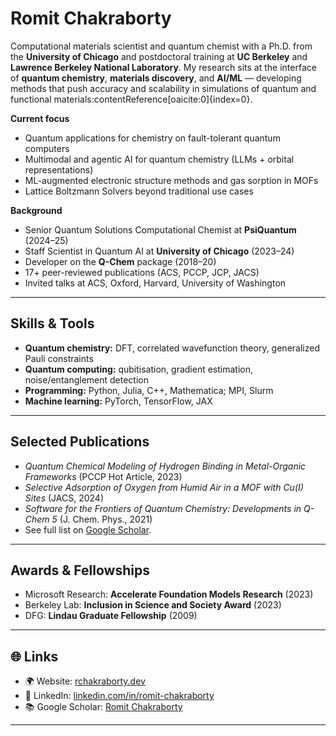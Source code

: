 # Romit Chakraborty

Computational materials scientist and quantum chemist with a Ph.D. from the **University of Chicago** and postdoctoral training at **UC Berkeley** and **Lawrence Berkeley National Laboratory**. My research sits at the interface of **quantum chemistry**, **materials discovery**, and **AI/ML** — developing methods that push accuracy and scalability in simulations of quantum and functional materials:contentReference[oaicite:0]{index=0}.

**Current focus**  
- Quantum applications for chemistry on fault-tolerant quantum computers  
- Multimodal and agentic AI for quantum chemistry (LLMs + orbital representations)  
- ML-augmented electronic structure methods and gas sorption in MOFs
- Lattice Boltzmann Solvers beyond traditional use cases  

**Background**  
- Senior Quantum Solutions Computational Chemist at **PsiQuantum** (2024–25)  
- Staff Scientist in Quantum AI at **University of Chicago** (2023–24)  
- Developer on the **Q-Chem** package (2018–20)  
- 17+ peer-reviewed publications (ACS, PCCP, JCP, JACS)  
- Invited talks at ACS, Oxford, Harvard, University of Washington  

---

## Skills & Tools
- **Quantum chemistry:** DFT, correlated wavefunction theory, generalized Pauli constraints  
- **Quantum computing:** qubitisation, gradient estimation, noise/entanglement detection  
- **Programming:** Python, Julia, C++, Mathematica; MPI, Slurm  
- **Machine learning:** PyTorch, TensorFlow, JAX

---

## Selected Publications
- *Quantum Chemical Modeling of Hydrogen Binding in Metal-Organic Frameworks* (PCCP Hot Article, 2023)  
- *Selective Adsorption of Oxygen from Humid Air in a MOF with Cu(I) Sites* (JACS, 2024)  
- *Software for the Frontiers of Quantum Chemistry: Developments in Q-Chem 5* (J. Chem. Phys., 2021)  
- See full list on [Google Scholar](https://scholar.google.com/citations?hl=en&user=m4HlFRIAAAAJ&view_op=list_works&sortby=pubdate).

---

## Awards & Fellowships
- Microsoft Research: **Accelerate Foundation Models Research** (2023)  
- Berkeley Lab: **Inclusion in Science and Society Award** (2023)  
- DFG: **Lindau Graduate Fellowship** (2009)  

---

## 🌐 Links
- 🌍 Website: [rchakraborty.dev](https://www.rchakraborty.dev)  
- 🔗 LinkedIn: [linkedin.com/in/romit-chakraborty](https://www.linkedin.com/in/romit-chakraborty)  
- 📚 Google Scholar: [Romit Chakraborty](https://scholar.google.com/citations?hl=en&user=m4HlFRIAAAAJ&view_op=list_works&sortby=pubdate)  


---


